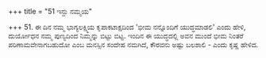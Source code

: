 +++
title = "51 ಇನ್ದು ನಮ್ಮಯ"

+++
51. ಈ ದಿನ ನಮ್ಮ ಭಾಗ್ಯಲಕ್ಷ್ಮಿಯ ಕೃಪಾಕಟಾಕ್ಷದಿಂದ 'ಭೀಮ ನನ್ನೊಂದಿಗೆ ಯುದ್ಧಮಾಡಲಿ' ಎಂದು ಹೇಳಿ, ದುರ್ಯೋಧನ  ನಮ್ಮ ಪುಣ್ಯದಿಂದ ನಿಮ್ಮನ್ನು ಬಿಟ್ಟು ಬಿಟ್ಟ. ಇಂದಿನ ಈ ಯುದ್ಧದಲ್ಲಿ ಅವನ ಮುಂದೆ ಭೀಮ ನಿಂತರೆ ಪರಿಣಾಮವೇನಾಗಬಹುದೋ ಎಂಬ ಮನಸ್ಸಿನ ಸಂದೇಹ ನಮಗಿದೆ, ಕೌರವನು ಅಷ್ಟು ಬಲಶಾಲಿ - ಎಂದು ಕೃಷ್ಣ ಹೇಳಿದ.